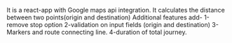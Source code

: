 
It is a react-app with Google maps api integration.
It calculates the distance between two points(origin and destination) 
Additional features add-
1-remove stop option 
2-validation on input fields (origin and destination) 
3-Markers and route connecting line.
4-duration of total journey.